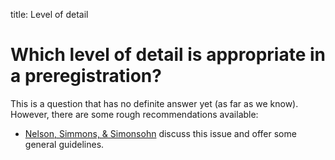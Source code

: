 title: Level of detail

# Which level of detail is appropriate in a preregistration?

This is a question that has no definite answer yet (as far as we know). However, there are some rough recommendations available:

* [Nelson, Simmons, & Simonsohn](http://datacolada.org/64) discuss this issue and offer some general guidelines.
